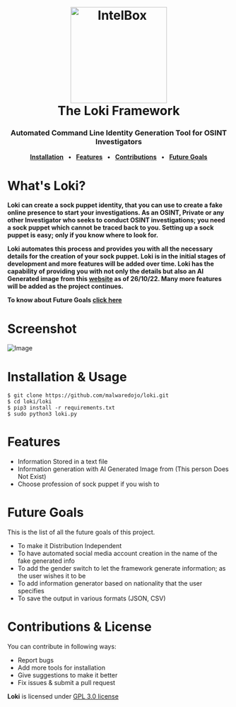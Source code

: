 <h1 align="center">
  <br>
  <a href="https://github.com/malwaredojo/IntelBox"><img src="https://github.com/malwaredojo/loki/blob/main/imgs/loki-logo.png" alt="IntelBox" width="218" height="218"></a>
  <br>
  The Loki Framework 
  <br>
</h1>


<h3 align="center">
<b>Automated Command Line Identity Generation Tool for OSINT Investigators </b>
</h3>

<p align="center">
<b><a href="https://github.com/malwaredojo/loki#installation--usage">Installation</a></b>
<b>&ensp;•&ensp;</b>
<b><a href="https://github.com/malwaredojo/loki#features">Features</a></b>
<b>&ensp;•&ensp;</b>
<b><a href="https://github.com/malwaredojo/loki#contributions--license">Contributions</a></b>
<b>&ensp;•&ensp;</b>
<b><a href="https://github.com/malwaredojo/loki#future-goals">Future Goals</a></b>
</p>

# What's Loki?
**Loki can create a sock puppet identity, that you can use to create a fake online presence to start your investigations. As an OSINT, Private or any other Investigator who seeks to conduct OSINT investigations; you need a sock puppet which cannot be traced back to you. Setting up a sock puppet is easy; only if you know where to look for.**

**Loki automates this process and provides you with all the necessary details for the creation of your sock puppet. Loki is in the initial stages of development and more features will be added over time. Loki has the capability of providing you with not only the details but also an AI Generated image from this [website](https://thispersondoesnotexist.com/) as of 26/10/22. Many more features will be added as the project continues.**

**To know about Future Goals [click here](https://github.com/malwaredojo/loki#future-goals)**

# Screenshot
![Image](https://github.com/malwaredojo/loki/blob/main/imgs/loki-screenshot.png)


# Installation & Usage
```
$ git clone https://github.com/malwaredojo/loki.git
$ cd loki/loki
$ pip3 install -r requirements.txt
$ sudo python3 loki.py
```

# Features 

- Information Stored in a text file
- Information generation with AI Generated Image from (This person Does Not Exist)
- Choose profession of sock puppet if you wish to

# Future Goals
This is the list of all the future goals of this project.
- To make it Distribution Independent
- To have automated social media account creation in the name of the fake generated info
- To add the gender switch to let the framework generate information; as the user wishes it to be
- To add information generator based on nationality that the user specifies
- To save the output in various formats (JSON, CSV)


# Contributions & License

You can contribute in following ways:

- Report bugs
- Add more tools for installation
- Give suggestions to make it better
- Fix issues & submit a pull request


**Loki** is licensed under [GPL 3.0 license](https://www.gnu.org/licenses/gpl-3.0.en.html)
